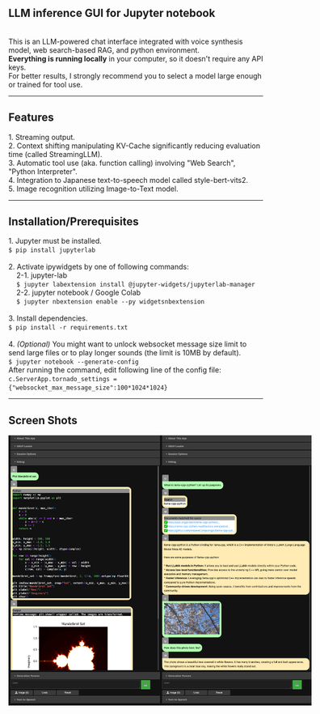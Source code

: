 <h2>LLM inference GUI for Jupyter notebook</h2>
<br>
This is an LLM-powered chat interface integrated with voice synthesis model, web search-based RAG, and python environment.<br>
<b>Everything is running locally</b> in your computer, so it doesn't require any API keys.<br>
For better results, I strongly recommend you to select a model large enough or trained for tool use.<br>
<hr>
<h2>Features</h2>
1. Streaming output.<br>
2. Context shifting manipulating KV-Cache significantly reducing evaluation time (called StreamingLLM).<br>
3. Automatic tool use (aka. function calling) involving "Web Search", "Python Interpreter".<br>
4. Integration to Japanese text-to-speech model called style-bert-vits2.<br>
5. Image recognition utilizing Image-to-Text model.<br>
<hr>
<h2>Installation/Prerequisites</h2>
1. Jupyter must be installed.<br>
<code>$ pip install jupyterlab</code><br>
<br>
2. Activate ipywidgets by one of following commands:<br>
&nbsp;&nbsp;&nbsp;&nbsp;2-1. jupyter-lab<br>
&nbsp;&nbsp;&nbsp;&nbsp;<code>$ jupyter labextension install @jupyter-widgets/jupyterlab-manager</code><br>
&nbsp;&nbsp;&nbsp;&nbsp;2-2. jupyter notebook / Google Colab<br>
&nbsp;&nbsp;&nbsp;&nbsp;<code>$ jupyter nbextension enable --py widgetsnbextension</code><br>
<br>
3. Install dependencies.<br>
<code>$ pip install -r requirements.txt</code><br>
<br>
4. <i>(Optional)</i> You might want to unlock websocket message size limit to send large files or to play longer sounds (the limit is 10MB by default).<br>
<code>$ jupyter notebook --generate-config</code><br>
After running the command, edit following line of the config file:<br>
<code>c.ServerApp.tornado_settings = {"websocket_max_message_size":100*1024*1024}</code><br>
<hr>
<h2>Screen Shots</h2>
<div style="display: flex;">
  <img src="https://github.com/yamikumo-DSD/chat_cmr/blob/main/SS1.png" width="300px">
  <img src="https://github.com/yamikumo-DSD/chat_cmr/blob/main/SS2.png" width="300px">
</div>
